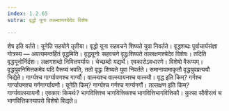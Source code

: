 ```yaml
---
index: 1.2.65
sutra: वृद्धो यूना तल्लक्षणश्चेदेव विशेषः

---
```

शेष इति वर्तते। यूनेति सहयोगे तृतीया। वृद्धो यूना सहवचने शिष्यते युवा निवर्तते। वृद्धशब्दः पूर्वाचार्यसंज्ञा गोत्रस्य — अपत्यमन्तर्हितं वृद्धमिति। वृद्धयूनोः सहवचने वृद्धःशिष्यते तल्लक्षणश्चेदेव विशेषः। तदिति वृद्धयूनोर्निर्दशः। लक्षणशब्दो निमित्तपर्यायः। चेच्छब्दो यद्यर्थे। एवकारोऽवधारणे। विशेषो वैरूप्यम्। वृद्धयुवनिमित्तकमेव यदि वैरूप्यं भवति, ततो वृद्धः शिष्यते युवा निवर्तते। समानायामाकृतौ वृद्धयुवप्रत्ययौ भिद्येते। गार्ग्यश्च गार्ग्यायणश्च गार्ग्यौ। वात्स्यश्च वात्स्यायनश्च वात्स्यौ। वृद्ध इति किम्? गर्गश्च गार्ग्यायणश्च गर्गगार्ग्यायणौ। यूनेति किम्? गार्ग्यश्च गर्गश्च गार्ग्यगर्गौ। तल्लक्षण इति किम्? गार्ग्यवात्स्यायनौ। एवकारः किमर्थः? भागवित्तिश्च भागवित्तिकश्च भागवित्तिभागवित्तिकौ। कुत्सा सौवीरत्वं च भागवित्तिकस्यापरो विशेषो विद्यते॥